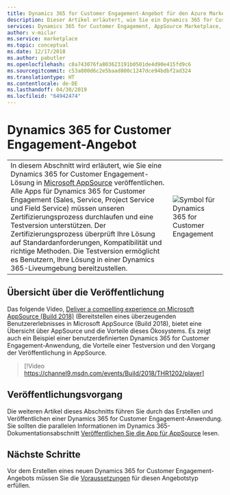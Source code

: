 ```yaml
---
title: Dynamics 365 for Customer Engagement-Angebot für den Azure Marketplace
description: Dieser Artikel erläutert, wie Sie ein Dynamics 365 for Customer Engagement-Angebot für den AppSource Marketplace im Cloud-Partnerportal erstellen.
services: Dynamics 365 for Customer Engagement, AppSource Marketplace, Cloud Partner Portal,
author: v-miclar
ms.service: marketplace
ms.topic: conceptual
ms.date: 12/17/2018
ms.author: pabutler
ms.openlocfilehash: c8a743076fa803623191b0501de4d90e415fd9c6
ms.sourcegitcommit: c53a800d6c2e5baad800c1247dce94bdbf2ad324
ms.translationtype: HT
ms.contentlocale: de-DE
ms.lasthandoff: 04/30/2019
ms.locfileid: "64942474"
---
```

# <a name="dynamics-365-for-customer-engagement-offer"></a>Dynamics 365 for Customer Engagement-Angebot

|     |     |
| --- | --- |
| <div style="font-size:1em"> In diesem Abschnitt wird erläutert, wie Sie eine Dynamics 365 for Customer Engagement-Lösung in [Microsoft AppSource](https://appsource.microsoft.com) veröffentlichen. Alle Apps für Dynamics 365 for Customer Engagement (Sales, Service, Project Service und Field Service) müssen unseren Zertifizierungsprozess durchlaufen und eine Testversion unterstützen. Der Zertifizierungsprozess überprüft Ihre Lösung auf Standardanforderungen, Kompatibilität und richtige Methoden. Die Testversion ermöglicht es Benutzern, Ihre Lösung in einer Dynamics 365-Liveumgebung bereitzustellen. </div>|  ![Symbol für Dynamics 365 for Customer Engagement](./media/dynce-icon1.png)  |


## <a name="publishing-overview"></a>Übersicht über die Veröffentlichung

Das folgende Video, [Deliver a compelling experience on Microsoft AppSource (Build 2018)](https://www.youtube.com/watch?v=WWBFuNHC0J4) (Bereitstellen eines überzeugenden Benutzererlebnisses in Microsoft AppSource (Build 2018), bietet eine Übersicht über AppSource und die Vorteile dieses Ökosystems. Es zeigt auch ein Beispiel einer benutzerdefinierten Dynamics 365 for Customer Engagement-Anwendung, die Vorteile einer Testversion und den Vorgang der Veröffentlichung in AppSource.

> [!Video https://channel9.msdn.com/events/Build/2018/THR1202/player]


## <a name="publishing-process"></a>Veröffentlichungsvorgang

Die weiteren Artikel dieses Abschnitts führen Sie durch das Erstellen und Veröffentlichen einer Dynamics 365 for Customer Engagement-Anwendung.  Sie sollten die parallelen Informationen im Dynamics 365-Dokumentationsabschnitt [Veröffentlichen Sie die App für AppSource](https://docs.microsoft.com/dynamics365/customer-engagement/developer/publish-app-appsource) lesen.


## <a name="next-steps"></a>Nächste Schritte

Vor dem Erstellen eines neuen Dynamics 365 for Customer Engagement-Angebots müssen Sie die [Voraussetzungen](./cpp-prerequisites.md) für diesen Angebotstyp erfüllen.  
